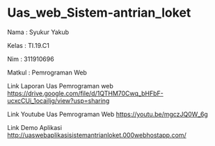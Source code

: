 # Uas_web_Sistem-antrian_loket
Nama : Syukur Yakub

Kelas : TI.19.C1

Nim   : 311910696

Matkul : Pemrograman Web

Link Laporan Uas Pemrograman web https://drive.google.com/file/d/1QTHM70Cwq_bHFbF-ucxcCUi_1ocaiIjg/view?usp=sharing

Link Youtube Uas Pemrograman Web https://youtu.be/mgczJQ0W_6g

Link Demo Aplikasi http://uaswebaplikasisistemantrianloket.000webhostapp.com/
